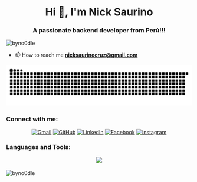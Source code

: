 <h1 align="center">Hi 👋, I'm Nick Saurino</h1>
<h3 align="center">A passionate backend developer from Perú!!!</h3>

<p align="left"> <img src="https://komarev.com/ghpvc/?username=byno0dle&label=Profile%20views&color=0e75b6&style=flat" alt="byno0dle" /> </p>

- 📫 How to reach me **nicksaurinocruz@gmail.com**

<p align = "center">
	<img src = "https://github.com/7oSkaaa/7oSkaaa/blob/output/github-contribution-grid-snake.svg?" alt = "Snake Game"/>
</p>

<h3 align="left">Connect with me:</h3>
	<p align="center">
		<a href="mailto:candida.nicksaurinocruz@gmail.com"><img src="https://img.icons8.com/bubbles/50/000000/gmail.png" alt="Gmail"/></a>
		<a href="https://github.com/byNo0dle"><img src="https://img.icons8.com/bubbles/50/000000/github.png" alt="GitHub"/></a>
		<a href="https://linkedin.com/in/nick saurino"><img src="https://img.icons8.com/bubbles/50/000000/linkedin.png" alt="LinkedIn"/></a>
		<a href="https://fb.com/nick so"><img src="https://img.icons8.com/bubbles/50/000000/facebook-new.png" alt="Facebook"/></a>
		<a href="https://instagram.com/bynickso"><img src="https://img.icons8.com/bubbles/50/000000/instagram.png" alt="Instagram"/></a>
	</p>

<h3 align="left">Languages and Tools:</h3>
<p align="center">
	<a href="https://skillicons.dev">
		<img src="https://skillicons.dev/icons?i= java, spring, postgres, mysql, git, github, bitbucket, idea, postman, jenkis, maven, gradle&perline=6" />
	</a>
</p>

<p><img align="center" src="https://github-readme-stats.vercel.app/api/top-langs?username=byno0dle&show_icons=true&locale=en&layout=compact" alt="byno0dle" /></p>
